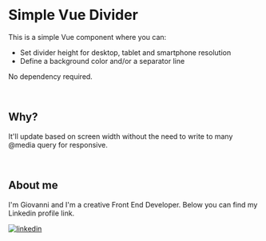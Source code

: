 
&nbsp;

# Simple Vue Divider

This is a simple Vue component where you can:
- Set divider height for desktop, tablet and smartphone resolution
- Define a background color and/or a separator line

No dependency required.

&nbsp;

## Why?
It'll update based on screen width without the need to write to many @media query for responsive.

&nbsp;

## About me
I'm Giovanni and I'm a creative Front End Developer. Below you can find my Linkedin profile link.

[![linkedin](https://img.shields.io/badge/linkedin-0A66C2?style=for-the-badge&logo=linkedin&logoColor=white)](https://www.linkedin.com/in/giovanni-bianchini-%F0%9F%91%8B%F0%9F%8F%BB-823a1b224)
